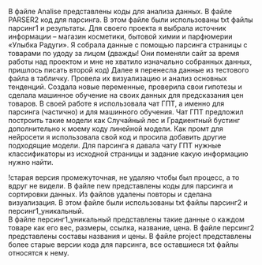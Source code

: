В файле Analise представлены коды для анализа данных. В файле PARSER2 код для парсинга. В этом файле были использованы txt файлы парсинг1 и результаты. 
Для своего проекта я выбрала источник информации – магазин косметики, бытовой химии и парфюмерии «Улыбка Радуги». Я собрала данные с помощью парсинга страницы с товарами по удоду за лицом (дважды! Они поменяли сайт за время работы над проектом и мне не хватило изначально собранных данных, пришлось писать второй код)
Далее я перенесла данные из тестового файла в табличку. Провела их визуализацию и анализ основных тенденций. Создала новые переменные, проверила свои гипотезы и сделала машинное обучение на своих данных для предсказания цен товаров. В своей работе я использовала чат ГПТ, а именно для парсинга (частично) и для машинного обучения. Чат ГПТ предложил построить такие модели как Случайный лес и Градиентный бустинг дополнительно к моему коду линейной модели. Как промт для нейросети я использовала свой код и просила добавить другие подходящие модели. Для парсинга я давала чату ГПТ нужные классификаторы из исходной страницы и задание какую информацию нужно найти. 

!старая версия промежуточная, не удаляю чтобы был процесс, а то вдруг не видели.
В файле new представлены коды для парсинга и сортировки данных. Из файлов удалены повторы и сделана визуализация. В этом файле были использованы txt файлы парсинг2 и персинг1_уникальный.  
В файле персинг1_уникальный представлены такие данные о каждом товаре как его вес, размеры, ссылка, название, цена. В файле персинг2 представлены составы названия и цены.
В файле project представлены более старые версии кода для парсинга, все оставшиеся txt файлы относятся к нему.
